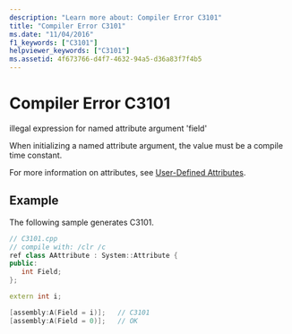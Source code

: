 ```yaml
---
description: "Learn more about: Compiler Error C3101"
title: "Compiler Error C3101"
ms.date: "11/04/2016"
f1_keywords: ["C3101"]
helpviewer_keywords: ["C3101"]
ms.assetid: 4f673766-d4f7-4632-94a5-d36a83f7f4b5
---
```

# Compiler Error C3101

illegal expression for named attribute argument 'field'

When initializing a named attribute argument, the value must be a compile time constant.

For more information on attributes, see [User-Defined Attributes](../../extensions/user-defined-attributes-cpp-component-extensions.md).

## Example

The following sample generates C3101.

```cpp
// C3101.cpp
// compile with: /clr /c
ref class AAttribute : System::Attribute {
public:
   int Field;
};

extern int i;

[assembly:A(Field = i)];   // C3101
[assembly:A(Field = 0)];   // OK
```
